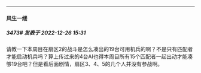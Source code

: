 

*****

####  风生一缕  
##### 3473#       发表于 2022-12-26 15:31

请教一下本周目在扇区2的战斗是怎么凑出的19台可用机兵的啊？不是只有匹配者才能启动机兵吗？算上传过来的4台AI也得本周目所有15个匹配者一起出动才能凑够19台吧？但是看后面剧情，扇区3、4、5的几个人并没有参战啊。

